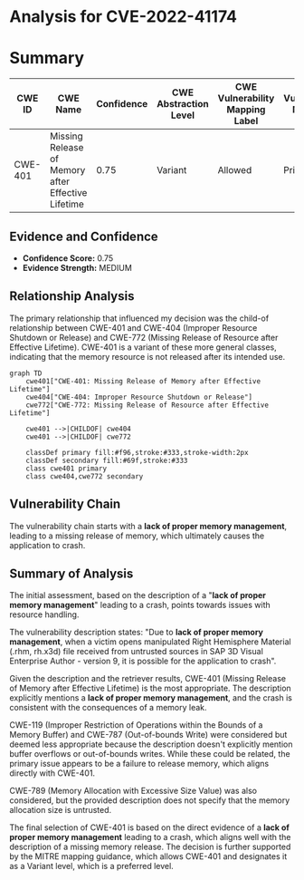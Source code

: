 # Analysis for CVE-2022-41174

# Summary
| CWE ID | CWE Name | Confidence | CWE Abstraction Level | CWE Vulnerability Mapping Label | CWE-Vulnerability Mapping Notes |
|---|---|---|---|---|---|
| CWE-401 | Missing Release of Memory after Effective Lifetime | 0.75 | Variant | Allowed | Primary CWE |

## Evidence and Confidence

*   **Confidence Score:** 0.75
*   **Evidence Strength:** MEDIUM

## Relationship Analysis
The primary relationship that influenced my decision was the child-of relationship between CWE-401 and CWE-404 (Improper Resource Shutdown or Release) and CWE-772 (Missing Release of Resource after Effective Lifetime). CWE-401 is a variant of these more general classes, indicating that the memory resource is not released after its intended use.

```mermaid
graph TD
    cwe401["CWE-401: Missing Release of Memory after Effective Lifetime"]
    cwe404["CWE-404: Improper Resource Shutdown or Release"]
    cwe772["CWE-772: Missing Release of Resource after Effective Lifetime"]
    
    cwe401 -->|CHILDOF| cwe404
    cwe401 -->|CHILDOF| cwe772
    
    classDef primary fill:#f96,stroke:#333,stroke-width:2px
    classDef secondary fill:#69f,stroke:#333
    class cwe401 primary
    class cwe404,cwe772 secondary
```

## Vulnerability Chain
The vulnerability chain starts with a **lack of proper memory management**, leading to a missing release of memory, which ultimately causes the application to crash.

## Summary of Analysis
The initial assessment, based on the description of a "**lack of proper memory management**" leading to a crash, points towards issues with resource handling.

The vulnerability description states: "Due to **lack of proper memory management**, when a victim opens manipulated Right Hemisphere Material (.rhm, rh.x3d) file received from untrusted sources in SAP 3D Visual Enterprise Author - version 9, it is possible for the application to crash".

Given the description and the retriever results, CWE-401 (Missing Release of Memory after Effective Lifetime) is the most appropriate. The description explicitly mentions a **lack of proper memory management**, and the crash is consistent with the consequences of a memory leak.

CWE-119 (Improper Restriction of Operations within the Bounds of a Memory Buffer) and CWE-787 (Out-of-bounds Write) were considered but deemed less appropriate because the description doesn't explicitly mention buffer overflows or out-of-bounds writes. While these could be related, the primary issue appears to be a failure to release memory, which aligns directly with CWE-401.

CWE-789 (Memory Allocation with Excessive Size Value) was also considered, but the provided description does not specify that the memory allocation size is untrusted.

The final selection of CWE-401 is based on the direct evidence of a **lack of proper memory management** leading to a crash, which aligns well with the description of a missing memory release. The decision is further supported by the MITRE mapping guidance, which allows CWE-401 and designates it as a Variant level, which is a preferred level.